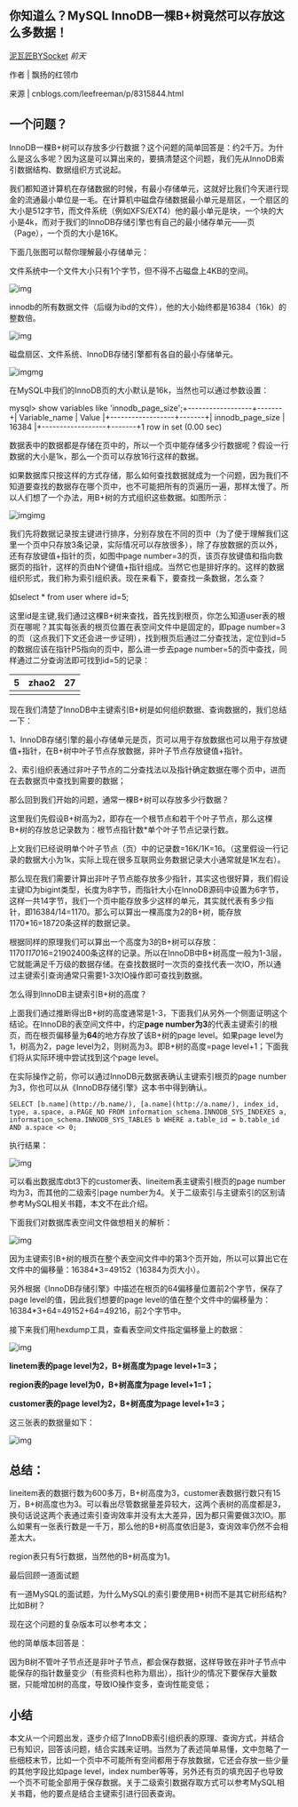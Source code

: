 ## 你知道么？MySQL InnoDB一棵B+树竟然可以存放这么多数据！

[泥瓦匠BYSocket](javascript:void(0);) *前天*

作者 | 飘扬的红领巾

来源 | cnblogs.com/leefreeman/p/8315844.html

## 一个问题？

InnoDB一棵B+树可以存放多少行数据？这个问题的简单回答是：约2千万。为什么是这么多呢？因为这是可以算出来的，要搞清楚这个问题，我们先从InnoDB索引数据结构、数据组织方式说起。

我们都知道计算机在存储数据的时候，有最小存储单元，这就好比我们今天进行现金的流通最小单位是一毛。在计算机中磁盘存储数据最小单元是扇区，一个扇区的大小是512字节，而文件系统（例如XFS/EXT4）他的最小单元是块，一个块的大小是4k，而对于我们的InnoDB存储引擎也有自己的最小储存单元——页（Page），一个页的大小是16K。

下面几张图可以帮你理解最小存储单元：

文件系统中一个文件大小只有1个字节，但不得不占磁盘上4KB的空间。

![img](https://raw.githubusercontent.com/stephenZkang/learn/master/img/my1.jpg)

innodb的所有数据文件（后缀为ibd的文件），他的大小始终都是16384（16k）的整数倍。

![img](https://raw.githubusercontent.com/stephenZkang/learn/master/img/my2.jpg)

磁盘扇区、文件系统、InnoDB存储引擎都有各自的最小存储单元。

![img](https://raw.githubusercontent.com/stephenZkang/learn/master/img/my3.jpg)mg

在MySQL中我们的InnoDB页的大小默认是16k，当然也可以通过参数设置：

mysql> show variables like 'innodb_page_size';+------------------+-------+| Variable_name  | Value |+------------------+-------+| innodb_page_size | 16384 |+------------------+-------+1 row in set (0.00 sec)

数据表中的数据都是存储在页中的，所以一个页中能存储多少行数据呢？假设一行数据的大小是1k，那么一个页可以存放16行这样的数据。

如果数据库只按这样的方式存储，那么如何查找数据就成为一个问题，因为我们不知道要查找的数据存在哪个页中，也不可能把所有的页遍历一遍，那样太慢了。所以人们想了一个办法，用B+树的方式组织这些数据。如图所示：

![img](https://raw.githubusercontent.com/stephenZkang/learn/master/img/my4.jpg)img

我们先将数据记录按主键进行排序，分别存放在不同的页中（为了便于理解我们这里一个页中只存放3条记录，实际情况可以存放很多），除了存放数据的页以外，还有存放键值+指针的页，如图中page number=3的页，该页存放键值和指向数据页的指针，这样的页由N个键值+指针组成。当然它也是排好序的。这样的数据组织形式，我们称为索引组织表。现在来看下，要查找一条数据，怎么查？

如select * from user where id=5;

这里id是主键,我们通过这棵B+树来查找，首先找到根页，你怎么知道user表的根页在哪呢？其实每张表的根页位置在表空间文件中是固定的，即page number=3的页（这点我们下文还会进一步证明），找到根页后通过二分查找法，定位到id=5的数据应该在指针P5指向的页中，那么进一步去page number=5的页中查找，同样通过二分查询法即可找到id=5的记录：

| 5    | zhao2 | 27   |
| :--- | :---- | :--- |
|      |       |      |

现在我们清楚了InnoDB中主键索引B+树是如何组织数据、查询数据的，我们总结一下：

1、InnoDB存储引擎的最小存储单元是页，页可以用于存放数据也可以用于存放键值+指针，在B+树中叶子节点存放数据，非叶子节点存放键值+指针。

2、索引组织表通过非叶子节点的二分查找法以及指针确定数据在哪个页中，进而在去数据页中查找到需要的数据；

那么回到我们开始的问题，通常一棵B+树可以存放多少行数据？

这里我们先假设B+树高为2，即存在一个根节点和若干个叶子节点，那么这棵B+树的存放总记录数为：根节点指针数*单个叶子节点记录行数。

上文我们已经说明单个叶子节点（页）中的记录数=16K/1K=16。（这里假设一行记录的数据大小为1k，实际上现在很多互联网业务数据记录大小通常就是1K左右）。

那么现在我们需要计算出非叶子节点能存放多少指针，其实这也很好算，我们假设主键ID为bigint类型，长度为8字节，而指针大小在InnoDB源码中设置为6字节，这样一共14字节，我们一个页中能存放多少这样的单元，其实就代表有多少指针，即16384/14=1170。那么可以算出一棵高度为2的B+树，能存放1170*16=18720条这样的数据记录。

根据同样的原理我们可以算出一个高度为3的B+树可以存放：1170*1170*16=21902400条这样的记录。所以在InnoDB中B+树高度一般为1-3层，它就能满足千万级的数据存储。在查找数据时一次页的查找代表一次IO，所以通过主键索引查询通常只需要1-3次IO操作即可查找到数据。

怎么得到InnoDB主键索引B+树的高度？

上面我们通过推断得出B+树的高度通常是1-3，下面我们从另外一个侧面证明这个结论。在InnoDB的表空间文件中，约定**page number为3**的代表主键索引的根页，而在根页偏移量为**64**的地方存放了该B+树的page level。如果page level为1，树高为2，page level为2，则树高为3。即B+树的高度=page level+1；下面我们将从实际环境中尝试找到这个page level。

在实际操作之前，你可以通过InnoDB元数据表确认主键索引根页的page number为3，你也可以从《InnoDB存储引擎》这本书中得到确认。

```
SELECT [b.name](http://b.name/), [a.name](http://a.name/), index_id, type, a.space, a.PAGE_NO FROM information_schema.INNODB_SYS_INDEXES a, information_schema.INNODB_SYS_TABLES b WHERE a.table_id = b.table_id AND a.space <> 0;
```

执行结果：

![img](https://raw.githubusercontent.com/stephenZkang/learn/master/img/my5.jpg)

可以看出数据库dbt3下的customer表、lineitem表主键索引根页的page number均为3，而其他的二级索引page number为4。关于二级索引与主键索引的区别请参考MySQL相关书籍，本文不在此介绍。

下面我们对数据库表空间文件做想相关的解析：

![img](https://raw.githubusercontent.com/stephenZkang/learn/master/img/my6.jpg)

因为主键索引B+树的根页在整个表空间文件中的第3个页开始，所以可以算出它在文件中的偏移量：16384*3=49152（16384为页大小）。

另外根据《InnoDB存储引擎》中描述在根页的64偏移量位置前2个字节，保存了page level的值，因此我们想要的page level的值在整个文件中的偏移量为：16384*3+64=49152+64=49216，前2个字节中。

接下来我们用hexdump工具，查看表空间文件指定偏移量上的数据：

![img](https://raw.githubusercontent.com/stephenZkang/learn/master/img/my7.jpg)

**linetem表的page level为2，B+树高度为page level+1=3；**

**region表的page level为0，B+树高度为page level+1=1；**

**customer表的page level为2，B+树高度为page level+1=3；**

这三张表的数据量如下：

![img](https://raw.githubusercontent.com/stephenZkang/learn/master/img/my8.jpg)

## 总结：

lineitem表的数据行数为600多万，B+树高度为3，customer表数据行数只有15万，B+树高度也为3。可以看出尽管数据量差异较大，这两个表树的高度都是3，换句话说这两个表通过索引查询效率并没有太大差异，因为都只需要做3次IO。那么如果有一张表行数是一千万，那么他的B+树高度依旧是3，查询效率仍然不会相差太大。

region表只有5行数据，当然他的B+树高度为1。

最后回顾一道面试题

有一道MySQL的面试题，为什么MySQL的索引要使用B+树而不是其它树形结构?比如B树？

现在这个问题的复杂版本可以参考本文；

他的简单版本回答是：

因为B树不管叶子节点还是非叶子节点，都会保存数据，这样导致在非叶子节点中能保存的指针数量变少（有些资料也称为扇出），指针少的情况下要保存大量数据，只能增加树的高度，导致IO操作变多，查询性能变低；

## 小结

本文从一个问题出发，逐步介绍了InnoDB索引组织表的原理、查询方式，并结合已有知识，回答该问题，结合实践来证明。当然为了表述简单易懂，文中忽略了一些细枝末节，比如一个页中不可能所有空间都用于存放数据，它还会存放一些少量的其他字段比如page level，index number等等，另外还有页的填充因子也导致一个页不可能全部用于保存数据。关于二级索引数据存取方式可以参考MySQL相关书籍，他的要点是结合主键索引进行回表查询。